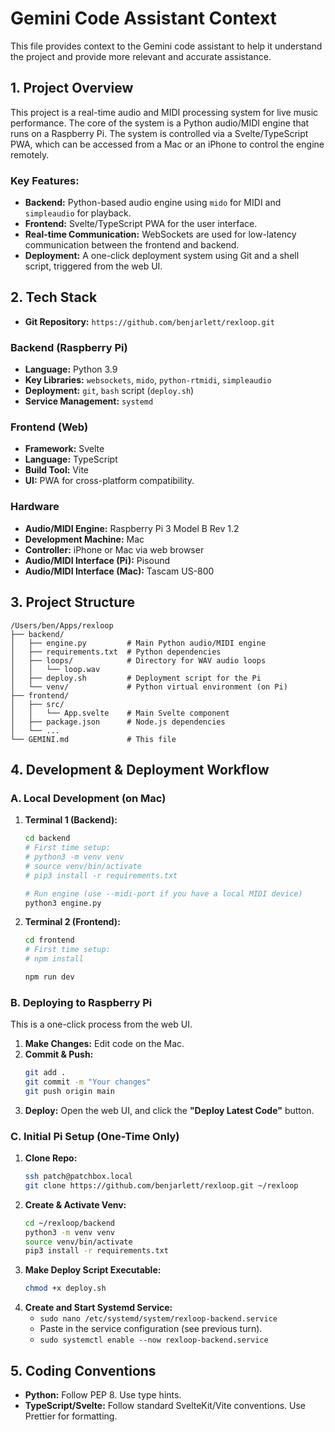 # Gemini Code Assistant Context

This file provides context to the Gemini code assistant to help it understand the project and provide more relevant and accurate assistance.

## 1. Project Overview

This project is a real-time audio and MIDI processing system for live music performance. The core of the system is a Python audio/MIDI engine that runs on a Raspberry Pi. The system is controlled via a Svelte/TypeScript PWA, which can be accessed from a Mac or an iPhone to control the engine remotely.

### Key Features:
*   **Backend:** Python-based audio engine using `mido` for MIDI and `simpleaudio` for playback.
*   **Frontend:** Svelte/TypeScript PWA for the user interface.
*   **Real-time Communication:** WebSockets are used for low-latency communication between the frontend and backend.
*   **Deployment:** A one-click deployment system using Git and a shell script, triggered from the web UI.

## 2. Tech Stack

*   **Git Repository:** `https://github.com/benjarlett/rexloop.git`

### Backend (Raspberry Pi)
*   **Language:** Python 3.9
*   **Key Libraries:** `websockets`, `mido`, `python-rtmidi`, `simpleaudio`
*   **Deployment:** `git`, `bash` script (`deploy.sh`)
*   **Service Management:** `systemd`

### Frontend (Web)
*   **Framework:** Svelte
*   **Language:** TypeScript
*   **Build Tool:** Vite
*   **UI:** PWA for cross-platform compatibility.

### Hardware
*   **Audio/MIDI Engine:** Raspberry Pi 3 Model B Rev 1.2
*   **Development Machine:** Mac
*   **Controller:** iPhone or Mac via web browser
*   **Audio/MIDI Interface (Pi):** Pisound
*   **Audio/MIDI Interface (Mac):** Tascam US-800

## 3. Project Structure

```
/Users/ben/Apps/rexloop
├── backend/
│   ├── engine.py         # Main Python audio/MIDI engine
│   ├── requirements.txt  # Python dependencies
│   ├── loops/            # Directory for WAV audio loops
│   │   └── loop.wav
│   ├── deploy.sh         # Deployment script for the Pi
│   └── venv/             # Python virtual environment (on Pi)
├── frontend/
│   ├── src/
│   │   └── App.svelte    # Main Svelte component
│   ├── package.json      # Node.js dependencies
│   └── ...
└── GEMINI.md             # This file
```

## 4. Development & Deployment Workflow

### A. Local Development (on Mac)

1.  **Terminal 1 (Backend):**
    ```bash
    cd backend
    # First time setup:
    # python3 -m venv venv
    # source venv/bin/activate
    # pip3 install -r requirements.txt

    # Run engine (use --midi-port if you have a local MIDI device)
    python3 engine.py
    ```
2.  **Terminal 2 (Frontend):**
    ```bash
    cd frontend
    # First time setup:
    # npm install

    npm run dev
    ```

### B. Deploying to Raspberry Pi

This is a one-click process from the web UI.

1.  **Make Changes:** Edit code on the Mac.
2.  **Commit & Push:**
    ```bash
    git add .
    git commit -m "Your changes"
    git push origin main
    ```
3.  **Deploy:** Open the web UI, and click the **"Deploy Latest Code"** button.

### C. Initial Pi Setup (One-Time Only)

1.  **Clone Repo:**
    ```bash
    ssh patch@patchbox.local
    git clone https://github.com/benjarlett/rexloop.git ~/rexloop
    ```
2.  **Create & Activate Venv:**
    ```bash
    cd ~/rexloop/backend
    python3 -m venv venv
    source venv/bin/activate
    pip3 install -r requirements.txt
    ```
3.  **Make Deploy Script Executable:**
    ```bash
    chmod +x deploy.sh
    ```
4.  **Create and Start Systemd Service:**
    *   `sudo nano /etc/systemd/system/rexloop-backend.service`
    *   Paste in the service configuration (see previous turn).
    *   `sudo systemctl enable --now rexloop-backend.service`

## 5. Coding Conventions

*   **Python:** Follow PEP 8. Use type hints.
*   **TypeScript/Svelte:** Follow standard SvelteKit/Vite conventions. Use Prettier for formatting.
